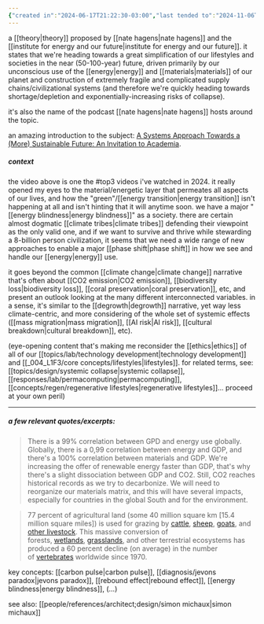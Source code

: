 ```yaml
---
{"created in":"2024-06-17T21:22:30-03:00","last tended to":"2024-11-06T18:52:19-03:00","tags":["concept","top3","metacrisis","systemschange","futures","🌿"],"aliases":["great simplification"],"relevancescore":94,"dg-publish":true,"notestage":["🌿"],"created":"2024-06-17T21:22:30.277-03:00","updated":"2025-02-13T10:58:16.046-03:00","permalink":"/concepts/design/the-great-simplification/","dgPassFrontmatter":true}
---
```


a [[theory\|theory]] proposed by [[nate hagens\|nate hagens]] and the [[institute for energy and our future\|institute for energy and our future]]. it states that we're heading towards a great simplification of our lifestyles and societies in the near (50-100-year) future, driven primarily by our unconscious use of the [[energy\|energy]] and [[materials\|materials]] of our planet and construction of extremely fragile and complicated supply chains/civilizational systems (and therefore we're quickly heading towards shortage/depletion and exponentially-increasing risks of collapse).

it's also the name of the podcast [[nate hagens\|nate hagens]] hosts around the topic.

an amazing introduction to the subject: [A Systems Approach Towards a (More) Sustainable Future: An Invitation to Academia](https://www.youtube.com/watch?v=bE7Bbnvf4ko).

##### context

the video above is one the #top3 videos i've watched in 2024. it really opened my eyes to the material/energetic layer that permeates all aspects of our lives, and how the "green"/[[energy transition\|energy transition]] isn't happening at all and isn't hinting that it will anytime soon. we have a major "[[energy blindness\|energy blindness]]" as a society. there are certain almost dogmatic [[climate tribes\|climate tribes]] defending their viewpoint as the only valid one, and if we want to survive and thrive while stewarding a 8-billion person civilization, it seems that we need a wide range of new approaches to enable a major [[phase shift\|phase shift]] in how we see and handle our [[energy\|energy]] use.

it goes beyond the common [[climate change\|climate change]] narrative that's often about [[CO2 emission\|CO2 emission]], [[biodiversity loss\|biodiversity loss]], [[coral preservation\|coral preservation]], etc, and present an outlook looking at the many different interconnected variables. in a sense, it's similar to the [[degrowth\|degrowth]] narrative, yet way less climate-centric, and more considering of the whole set of systemic effects ([[mass migration\|mass migration]], [[AI risk\|AI risk]], [[cultural breakdown\|cultural breakdown]], etc).

(eye-opening content that's making me reconsider the [[ethics\|ethics]] of all of our [[topics/lab/technology development\|technology development]] and [[_004_L1F3/core concepts/lifestyles\|lifestyles]]. for related terms, see: [[topics/design/systemic collapse\|systemic collapse]], [[responses/lab/permacomputing\|permacomputing]], [[concepts/regen/regenerative lifestyles\|regenerative lifestyles]]... proceed at your own peril)

---

##### a few relevant quotes/excerpts:

> There is a 99% correlation between GPD and energy use globally. Globally, there is a 0,99 correlation between energy and GDP, and there's a 100% correlation between materials and GDP. We're increasing the offer of renewable energy faster than GDP, that's why there's a slight dissociation between GDP and CO2. Still, CO2 reaches historical records as we try to decarbonize. We will need to reorganize our materials matrix, and this will have several impacts, especially for countries in the global South and for the environment.

> 77 percent of agricultural land (some 40 million square km \[15.4 million square miles]\) is used for grazing by [cattle](https://www.britannica.com/animal/cattle-livestock), [sheep](https://www.britannica.com/animal/domesticated-sheep), [goats](https://www.britannica.com/animal/goat), and [other livestock](https://www.britannica.com/animal/livestock). This massive conversion of forests, [wetlands](https://www.britannica.com/science/wetland), [grasslands](https://www.britannica.com/science/grassland), and other terrestrial ecosystems has produced a 60 percent decline (on average) in the number of [vertebrates](https://www.britannica.com/animal/vertebrate) worldwide since 1970.

key concepts: [[carbon pulse\|carbon pulse]], [[diagnosis/jevons paradox\|jevons paradox]], [[rebound effect\|rebound effect]], [[energy blindness\|energy blindness]], (...)

see also: [[people/references/architect;design/simon michaux\|simon michaux]]